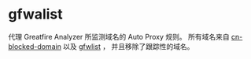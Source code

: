 # gfwalist
代理 Greatfire Analyzer 所监测域名的 Auto Proxy 规则。
所有域名来自 [cn-blocked-domain](https://github.com/Loyalsoldier/cn-blocked-domain/releases/tag/202107222004) 以及 [gfwlist](https://github.com/gfwlist/gfwlist) ，
并且移除了跟踪性的域名。
